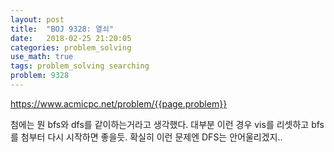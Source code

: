 ```yaml
---
layout: post
title:  "BOJ 9328: 열쇠"
date:   2018-02-25 21:20:05 
categories: problem_solving
use_math: true
tags: problem_solving searching
problem: 9328
---
```


<a target="_blank" href="https://www.acmicpc.net/problem/{{page.problem}}">https://www.acmicpc.net/problem/{{page.problem}}</a><br/>
  
첨에는 뭔 bfs와 dfs를 같이하는거라고 생각했다. 대부분 이런 경우 vis를 리셋하고 bfs를 첨부터 다시 시작하면 좋을듯. 확실히 이런 문제엔 DFS는 안어울리겠지..
  
